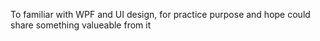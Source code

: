To familiar with WPF and UI design, for practice purpose and hope could share something valueable from it